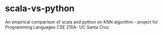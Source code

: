 # scala-vs-python
An empirical comparison of scala and python on KNN algorithm - project for Programming Languages CSE 210A- UC Santa Cruz

